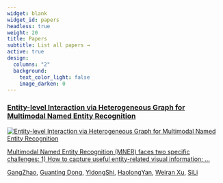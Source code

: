 ```yaml
---
widget: blank
widget_id: papers
headless: true
weight: 20
title: Papers
subtitle: List all papers →
active: true
design:
  columns: "2"
  background:
    text_color_light: false
    image_darken: 0
---
```

<!--StartFragment-->

### [Entity-level Interaction via Heterogeneous Graph for Multimodal Named Entity Recognition](https://pris-nlp.github.io/en/publication/entity-level-interaction-via-heterogeneous-graph-for-multimodal-named-entity-recognition/)
[![Entity-level Interaction via Heterogeneous Graph for Multimodal Named Entity Recognition](https://pris-nlp.github.io/en/publication/entity-level-interaction-via-heterogeneous-graph-for-multimodal-named-entity-recognition/featured_hue27cf4cf6f9401112f840449312e262c_124722_150x0_resize_lanczos_3.png)](https://pris-nlp.github.io/en/publication/entity-level-interaction-via-heterogeneous-graph-for-multimodal-named-entity-recognition/)[](https://pris-nlp.github.io/en/publication/entity-level-interaction-via-heterogeneous-graph-for-multimodal-named-entity-recognition/)

<!--EndFragment-->

<!--StartFragment-->

[Multimodal Named Entity Recognition (MNER) faces two specific challenges: 1) How to capture useful entity-related visual information; …](https://pris-nlp.github.io/en/publication/entity-level-interaction-via-heterogeneous-graph-for-multimodal-named-entity-recognition/)

<!--EndFragment-->

<!--StartFragment-->

[GangZhao](https://pris-nlp.github.io/en/author/gangzhao/), [Guanting Dong](https://pris-nlp.github.io/en/author/guanting-dong/), [YidongShi](https://pris-nlp.github.io/en/author/yidongshi/), [HaolongYan](https://pris-nlp.github.io/en/author/haolongyan/), [Weiran Xu](https://pris-nlp.github.io/en/author/weiran-xu/), [SiLi](https://pris-nlp.github.io/en/author/sili/)

<!--EndFragment-->

<!--StartFragment-->

[](https://pris-nlp.github.io/en/publication/entity-level-interaction-via-heterogeneous-graph-for-multimodal-named-entity-recognition/)

<!--EndFragment-->